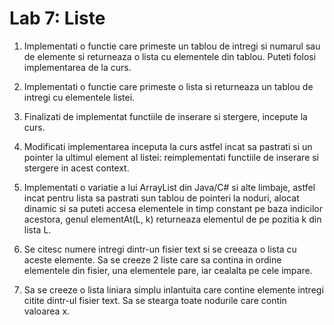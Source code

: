 # Lab 7: Liste

1. Implementati o functie care primeste un tablou de intregi si numarul sau de elemente si returneaza o lista cu elementele din tablou. Puteti folosi implementarea de la curs.

2. Implementati o functie care primeste o lista si returneaza un tablou de intregi cu elementele listei.

3. Finalizati de implementat functiile de inserare si stergere, incepute la curs.

4. Modificati implementarea inceputa la curs astfel incat sa pastrati si un pointer la ultimul element al listei: reimplementati functiile de inserare si stergere in acest context.

5. Implementati o variatie a lui ArrayList din Java/C# si alte limbaje, astfel incat pentru lista sa pastrati sun tablou de pointeri la noduri, alocat dinamic si sa puteti accesa elementele in timp constant pe baza indicilor acestora, genul elementAt(L, k) returneaza elementul de pe pozitia k din lista L.

6. Se citesc numere intregi dintr-un fisier text si se creeaza o lista cu aceste elemente. Sa se creeze 2 liste care sa contina in ordine elementele din fisier, una elementele pare, iar cealalta pe cele impare.

7. Sa se creeze o lista liniara simplu inlantuita care contine elemente intregi citite dintr-ul fisier text.
   Sa se stearga toate nodurile care contin valoarea x.
